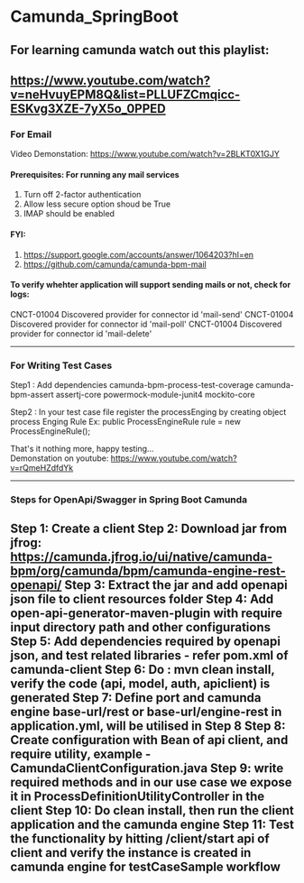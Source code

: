 # Camunda_SpringBoot

## For learning camunda watch out this playlist:


https://www.youtube.com/watch?v=neHvuyEPM8Q&list=PLLUFZCmqicc-ESKvg3XZE-7yX5o_0PPED
-----------------------------------------------------------------------------------

### For Email <br/>
Video Demonstation: https://www.youtube.com/watch?v=2BLKT0X1GJY <br/>
#### Prerequisites: For running any mail services <br/>

1. Turn off 2-factor authentication
2. Allow less secure option shoud be True
3. IMAP should be enabled

#### FYI:

1. https://support.google.com/accounts/answer/1064203?hl=en
2. https://github.com/camunda/camunda-bpm-mail

#### To verify whehter application will support sending mails or not, check for logs:

CNCT-01004 Discovered provider for connector id 'mail-send' CNCT-01004 Discovered provider for connector id 'mail-poll'
CNCT-01004 Discovered provider for connector id 'mail-delete'

-----------------------------------------------------------------------------------

### For Writing Test Cases

Step1 : Add dependencies
<artifactId>camunda-bpm-process-test-coverage</artifactId>
<artifactId>camunda-bpm-assert</artifactId>
<artifactId>assertj-core</artifactId>
<artifactId>powermock-module-junit4</artifactId>
<artifactId>mockito-core</artifactId>

Step2 : In your test case file register the processEnging by creating object process Enging Rule Ex: public
ProcessEngineRule rule = new ProcessEngineRule();

That's it nothing more, happy testing... <br/>
Demonstation on youtube: https://www.youtube.com/watch?v=rQmeHZdfdYk

-----------------------------------------------------------------------------------

### Steps for OpenApi/Swagger in Spring Boot Camunda

Step 1: Create a client 
Step 2: Download jar from jfrog: https://camunda.jfrog.io/ui/native/camunda-bpm/org/camunda/bpm/camunda-engine-rest-openapi/ 
Step 3: Extract the jar and add openapi json file to client resources folder 
Step 4: Add open-api-generator-maven-plugin with require input directory path and other configurations 
Step 5: Add dependencies required by openapi json, and test related libraries - refer pom.xml of camunda-client
Step 6: Do : mvn clean install, verify the code (api, model, auth, apiclient) is generated 
Step 7: Define port and camunda engine base-url/rest or base-url/engine-rest in application.yml, will be utilised in Step 8
Step 8: Create configuration with Bean of api client, and require utility, example - CamundaClientConfiguration.java 
Step 9: write required methods and in our use case we expose it in ProcessDefinitionUtilityController in the client 
Step 10: Do clean install, then run the client application and the camunda engine
Step 11: Test the functionality by hitting /client/start api of client and verify the instance is created in camunda engine for testCaseSample workflow
-----------------------------------------------------------------------------------
